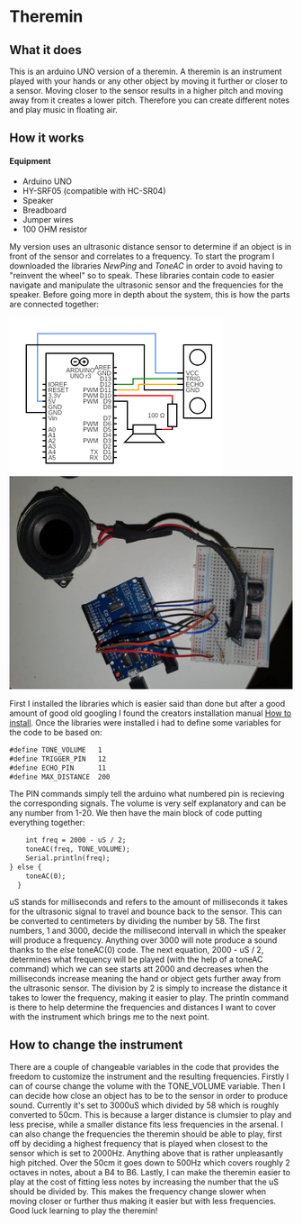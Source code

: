 # Theremin

## What it does
This is an arduino UNO version of a theremin.
A theremin is an instrument played with your hands or any other object by moving it further or closer to a sensor.
Moving closer to the sensor results in a higher pitch and moving away from it creates a lower pitch.
Therefore you can create different notes and play music in floating air.

## How it works
#### Equipment
* Arduino UNO
* HY-SRF05 (compatible with HC-SR04)
* Speaker
* Breadboard
* Jumper wires
* 100 OHM resistor

My version uses an ultrasonic distance sensor to determine if an object is in front of the sensor and correlates to a frequency. To start the program I downloaded the libraries *NewPing* and *ToneAC* in order to avoid having to "reinvent the wheel" so to speak. These libraries contain code to easier navigate and manipulate the ultrasonic sensor and the frequencies for the speaker. Before going more in depth about the system, this is how the parts are connected together:

![Circuit diagram](circuit.png)
![My build](theremin2.jpg)

First I installed the libraries which is easier said than done but after a good amount of good old googling I found the creators installation manual [How to install](https://platformio.org/lib/search?query=owner:teckel12). Once the libraries were installed i had to define some variables for the code to be based on:
```#define TONE_PIN      9
#define TONE_VOLUME   1
#define TRIGGER_PIN   12   
#define ECHO_PIN      11   
#define MAX_DISTANCE  200 
```
The PIN commands simply tell the arduino what numbered pin is recieving the corresponding signals. The volume is very self explanatory and can be any number from 1-20. We then have the main block of code putting everything together:
```if (1 < uS && uS < 3000) { 
    int freq = 2000 - uS / 2;
    toneAC(freq, TONE_VOLUME);
    Serial.println(freq);
} else {
    toneAC(0); 
  }
```
uS stands for milliseconds and refers to the amount of milliseconds it takes for the ultrasonic signal to travel and bounce back to the sensor. This can be converted to centimeters by dividing the number by 58. The first numbers, 1 and 3000, decide the millisecond intervall in which the speaker will produce a frequency. Anything over 3000 will note produce a sound thanks to the *else* toneAC(0) code. The next equation, 2000 - uS / 2, determines what frequency will be played (with the help of a toneAC command) which we can see starts att 2000 and decreases when the milliseconds increase meaning the hand or object gets further away from the ultrasonic sensor. The division by 2 is simply to increase the distance it takes to lower the frequency, making it easier to play. The printIn command is there to help determine the frequencies and distances I want to cover with the instrument which brings me to the next point.

## How to change the instrument
There are a couple of changeable variables in the code that provides the freedom to customize the instrument and the resulting frequencies. Firstly I can of course change the volume with the TONE_VOLUME variable. Then I can decide how close an object has to be to the sensor in order to produce sound. Currently it's set to 3000uS which divided by 58 which is roughly converted to 50cm. This is because a larger distance is clumsier to play and less precise, while a smaller distance fits less frequencies in the arsenal. I can also change the frequencies the theremin should be able to play, first off by deciding a highest frequency that is played when closest to the sensor which is set to 2000Hz. Anything above that is rather unpleasantly high pitched. Over the 50cm it goes down to 500Hz which covers roughly 2 octaves in notes, about a B4 to B6. Lastly, I can make the theremin easier to play at the cost of fitting less notes by increasing the number that the uS should be divided by. This makes the frequency change slower when moving closer or further thus making it easier but with less frequencies. Good luck learning to play the theremin!